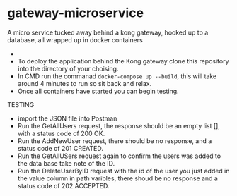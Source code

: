 # gateway-microservice
A micro service tucked away behind a kong gateway, hooked up to a database, all wrapped up in docker containers 

*
* To deploy the application behind the Kong gateway clone this repository into the directory of your choising.
* In CMD run the commanad `docker-compose up --build`, this will take around 4 minutes to run so sit back and relax.
* Once all containers have started you can begin testing.

TESTING 
* import the JSON file into Postman 
* Run the GetAllUsers request, the response should be an empty list [], with a status code of 200 OK.
* Run the AddNewUser request, there should be no response, and a status code of 201 CREATED.
* Run the GetAllUSers request again to confirm the users was added to the data base take note of the ID.
* Run the DeleteUserByID request with the id of the user you just added in the value column in path varibles, there shoud be no response and a status code of 202 ACCEPTED.
